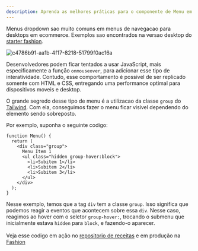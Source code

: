 ```yaml
---
description: Aprenda as melhores práticas para o componente de Menu em sites ecommerce
---
```


Menus dropdown sao muito comuns em menus de navegacao para desktops em
ecommerce. Exemplos sao encontrados na versao desktop do
[starter fashion](https://fashion.deco.site/ "https://fashion.deco.site/").

![c4786b91-aa1b-4f17-8218-51799f0ac16a](https://user-images.githubusercontent.com/18706156/224515146-97d1afe1-0521-4346-ae3d-4058ee029d8f.gif)

Desenvolvedores podem ficar tentados a usar JavaScript, mais especificamente a
funçāo `onmouseover`, para adicionar esse tipo de interatividade. Contudo, esse
comportamento é possivel de ser replicado somente com HTML e CSS, entregando uma
performance optimal para dispositivos moveis e desktop.

O grande segredo desse tipo de menu é a utilizacao da classe `group` do
[Tailwind](https://tailwindcss.com). Com ela, conseguimos fazer o menu ficar
visivel dependendo do elemento sendo sobreposto.

Por exemplo, suponha o seguinte codigo:

```tsx
function Menu() {
  return (
    <div class="group">
      Menu Item 1
      <ul class="hidden group-hover:block">
        <li>Subitem 1</li>
        <li>Subitem 2</li>
        <li>Subitem 3</li>
      </ul>
    </div>
  );
}
```

Nesse exemplo, temos que a tag `div` tem a classe `group`. Isso significa que
podemos reagir a eventos que acontecem sobre essa `div`. Nesse caso, reagimos ao
hover com o seletor `group-hover:`, trocando o submenu que inicialmente estava
`hidden` para `block`, e fazendo-o aparecer.\
\
Veja esse codigo em ação no
[repositorio de receitas](https://github.com/deco-sites/recipes/blob/main/components/dropdown-menu.tsx "https://github.com/deco-sites/recipes/blob/main/components/dropdown-menu.tsx")
e em produção na
[Fashion](https://github.com/deco-sites/fashion/blob/5355889544df8b3943204e6141385865c6307ae3/components/header/NavItem.tsx#L16 "https://github.com/deco-sites/fashion/blob/5355889544df8b3943204e6141385865c6307ae3/components/header/NavItem.tsx#L16")
